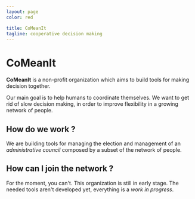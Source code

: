 ```yaml
---
layout: page
color: red

title: CoMeanIt
tagline: cooperative decision making
---
```


# CoMeanIt

**CoMeanIt** is a non-profit organization which aims to build tools for making
decision together.

Our main goal is to help humans to coordinate themselves. We want to get rid of
slow decision making, in order to improve flexibility in a growing network of
people.

## How do we work ?

We are building tools for managing the election and management of an *administrative council*
composed by a subset of the network of people.

## How can I join the network ?

For the moment, you can't. This organization is still in early stage. The needed tools aren't developed yet, everything is a *work in progress*.
